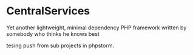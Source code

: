 # CentralServices
Yet another lightweight, minimal dependency PHP framework written by somebody who thinks he knows best

tesing push from sub projects in phpstorm.